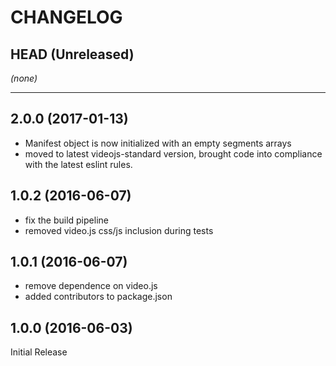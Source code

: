 CHANGELOG
=========

## HEAD (Unreleased)
_(none)_

--------------------

## 2.0.0 (2017-01-13)
* Manifest object is now initialized with an empty segments arrays
* moved to latest videojs-standard version, brought code into 
compliance with the latest eslint rules.

## 1.0.2 (2016-06-07)
* fix the build pipeline
* removed video.js css/js inclusion during tests

## 1.0.1 (2016-06-07)
* remove dependence on video.js
* added contributors to package.json

## 1.0.0 (2016-06-03)
Initial Release

